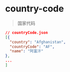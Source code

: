 # country-code

> 国家代码

```json
// countryCode.json
[{
  "country": "Afghanistan",
  "countryCode": "AF",
  "name": "阿富汗"
},
...
]
```
